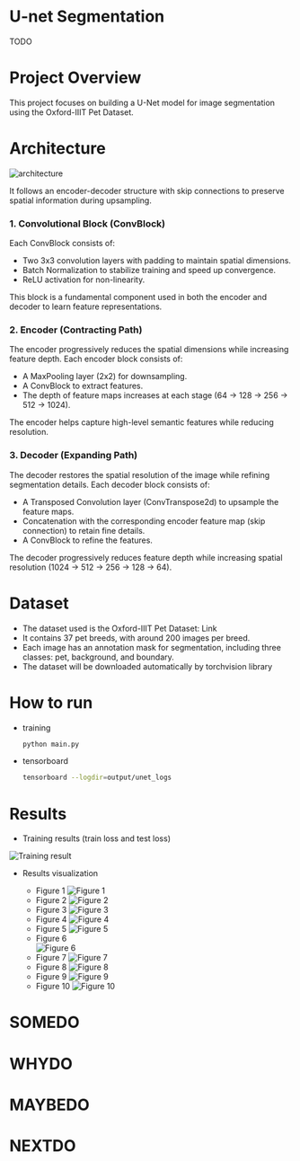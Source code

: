 # U-net Segmentation

TODO

# Project Overview
This project focuses on building a U-Net model for image segmentation using the Oxford-IIIT Pet Dataset. 

# Architecture

![architecture](docs/u-net-architecture.png)

It follows an encoder-decoder structure with skip connections to preserve spatial information during upsampling.

### 1. Convolutional Block (ConvBlock)

Each ConvBlock consists of:

- Two 3x3 convolution layers with padding to maintain spatial dimensions.
- Batch Normalization to stabilize training and speed up convergence.
- ReLU activation for non-linearity.

This block is a fundamental component used in both the encoder and decoder to learn feature representations.

### 2. Encoder (Contracting Path)
The encoder progressively reduces the spatial dimensions while increasing feature depth. Each encoder block consists of:

- A MaxPooling layer (2x2) for downsampling.
- A ConvBlock to extract features.
- The depth of feature maps increases at each stage (64 → 128 → 256 → 512 → 1024).

The encoder helps capture high-level semantic features while reducing resolution.

### 3. Decoder (Expanding Path)
The decoder restores the spatial resolution of the image while refining segmentation details. Each decoder block consists of:

- A Transposed Convolution layer (ConvTranspose2d) to upsample the feature maps.
- Concatenation with the corresponding encoder feature map (skip connection) to retain fine details.
- A ConvBlock to refine the features.

The decoder progressively reduces feature depth while increasing spatial resolution (1024 → 512 → 256 → 128 → 64).

# Dataset
- The dataset used is the Oxford-IIIT Pet Dataset: Link
- It contains 37 pet breeds, with around 200 images per breed.
- Each image has an annotation mask for segmentation, including three classes: pet, background, and boundary.
- The dataset will be downloaded automatically by torchvision library

# How to run

+ training

    ```bash
    python main.py
    ```

+ tensorboard

    ```bash
    tensorboard --logdir=output/unet_logs
    ```


# Results

-  Training results (train loss and test loss)

![Training result](/docs/training_result.png)

- Results visualization

    - Figure 1
    ![Figure 1](/docs/result/Figure_1.png)
    - Figure 2
    ![Figure 2](/docs/result/Figure_2.png)
    - Figure 3
    ![Figure 3](/docs/result/Figure_3.png)
    - Figure 4
    ![Figure 4](/docs/result/Figure_4.png)  
    - Figure 5
    ![Figure 5](/docs/result/Figure_5.png)
    - Figure 6  
    ![Figure 6](/docs/result/Figure_6.png)
    - Figure 7
    ![Figure 7](/docs/result/Figure_7.png)
    - Figure 8
    ![Figure 8](/docs/result/Figure_8.png)
    - Figure 9
    ![Figure 9](/docs/result/Figure_9.png)
    - Figure 10
    ![Figure 10](/docs/result/Figure_10.png)




# SOMEDO

# WHYDO

# MAYBEDO

# NEXTDO